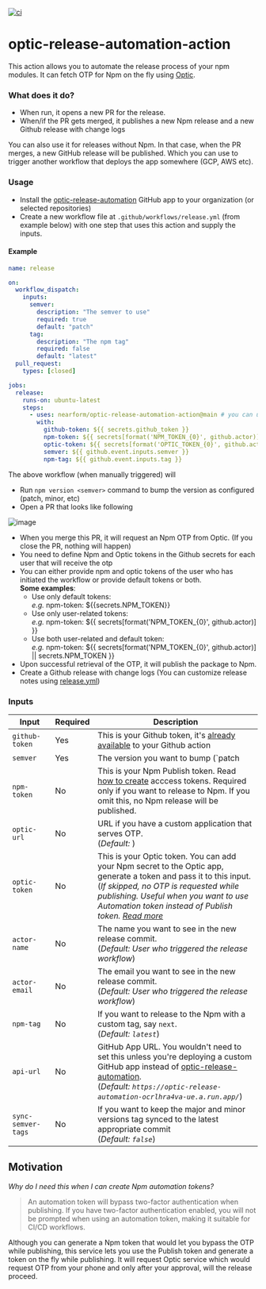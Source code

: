 [![ci](https://github.com/nearform/optic-release-automation-action/actions/workflows/ci.yml/badge.svg)](https://github.com/nearform/optic-release-automation-action/actions/workflows/ci.yml)

# optic-release-automation-action

This action allows you to automate the release process of your npm modules. It can fetch OTP for Npm on the fly using [Optic](https://github.com/nearform/optic-expo).

### What does it do?

- When run, it opens a new PR for the release.
- When/if the PR gets merged, it publishes a new Npm release and a new Github release with change logs

You can also use it for releases without Npm. In that case, when the PR merges, a new GitHub release will be published. Which you can use to trigger another workflow that deploys the app somewhere (GCP, AWS etc).

### Usage

- Install the [optic-release-automation](https://github.com/apps/optic-release-automation) GitHub app to your organization (or selected repositories)
- Create a new workflow file at `.github/workflows/release.yml` (from example below) with one step that uses this action and supply the inputs.

#### Example

```yml
name: release

on:
  workflow_dispatch:
    inputs:
      semver:
        description: "The semver to use"
        required: true
        default: "patch"
      tag:
        description: "The npm tag"
        required: false
        default: "latest"
  pull_request:
    types: [closed]

jobs:
  release:
    runs-on: ubuntu-latest
    steps:
      - uses: nearform/optic-release-automation-action@main # you can use a tag instead of main
        with:
          github-token: ${{ secrets.github_token }}
          npm-token: ${{ secrets[format('NPM_TOKEN_{0}', github.actor)] || secrets.NPM_TOKEN }}
          optic-token: ${{ secrets[format('OPTIC_TOKEN_{0}', github.actor)] || secrets.OPTIC_TOKEN }}
          semver: ${{ github.event.inputs.semver }}
          npm-tag: ${{ github.event.inputs.tag }}
```

The above workflow (when manually triggered) will

- Run `npm version <semver>` command to bump the version as configured (patch, minor, etc)
- Open a PR that looks like following

![image](https://user-images.githubusercontent.com/2510597/140506212-4938e44d-0662-4dc5-9fb1-c3f59fe075a6.png)

- When you merge this PR, it will request an Npm OTP from Optic. (If you close the PR, nothing will happen)
- You need to define Npm and Optic tokens in the Github secrets for each user that will receive the otp
- You can either provide npm and optic tokens of the user who has initiated the workflow or provide default tokens or both.  
**Some examples**:  
  - Use only default tokens:   
    *e.g.* npm-token: ${{secrets.NPM_TOKEN}}
  - Use only user-related tokens:   
    *e.g.* npm-token: ${{ secrets[format('NPM_TOKEN_{0}', github.actor)] }}
  - Use both user-related and default token:   
    *e.g.* npm-token: ${{ secrets[format('NPM_TOKEN_{0}', github.actor)] || secrets.NPM_TOKEN }}
- Upon successful retrieval of the OTP, it will publish the package to Npm.
- Create a Github release with change logs (You can customize release notes using [release.yml](https://docs.github.com/en/repositories/releasing-projects-on-github/automatically-generated-release-notes#example-configuration))

### Inputs

| Input          | Required | Description                                                                                                                                                                                |
| ---            | ---      | ---                                                                                                                                                                                        |
| `github-token` | Yes      | This is your Github token, it's [already available](https://docs.github.com/en/actions/security-guides/automatic-token-authentication#about-the-github_token-secret) to your Github action |
| `semver`       | Yes      | The version you want to bump (`patch|minor|major`).                                                                                                                                        |
| `npm-token`    | No       | This is your Npm Publish token. Read [how to create](https://docs.npmjs.com/creating-and-viewing-access-tokens#creating-tokens-on-the-website) acccess tokens. Required only if you want to release to Npm. If you omit this, no Npm release will be published.                              |
| `optic-url`    | No       | URL if you have a custom application that serves OTP. <br /> (_Default: <Optic service URL>_)                                                                                              |
| `optic-token`  | No       | This is your Optic token. You can add your Npm secret to the Optic app, generate a token and pass it to this input. <br /> (_If skipped, no OTP is requested while publishing. Useful when you want to use Automation token instead of Publish token. [Read more](https://docs.npmjs.com/creating-and-viewing-access-tokens#creating-tokens-on-the-website)_|
| `actor-name`   | No       | The name you want to see in the new release commit. <br /> (_Default: User who triggered the release workflow_)                                                                            |
| `actor-email`  | No       | The email you want to see in the new release commit. <br /> (_Default: User who triggered the release workflow_)                                                                           |
| `npm-tag`      | No       | If you want to release to the Npm with a custom tag, say `next`. <br /> (_Default: `latest`_)                                                                                              |
| `api-url`      | No       | GitHub App URL. You wouldn't need to set this unless you're deploying a custom GitHub app instead of [optic-release-automation](https://github.com/apps/optic-release-automation). <br /> (_Default: `https://optic-release-automation-ocrlhra4va-ue.a.run.app/`_)                                                                                              |
| `sync-semver-tags`      | No       | If you want to keep the major and minor versions tag synced to the latest appropriate commit <br /> (_Default: `false`_)                                                                                              |

## Motivation

*Why do I need this when I can create Npm automation tokens?*

> An automation token will bypass two-factor authentication when publishing. If you have two-factor authentication enabled, you will not be prompted when using an automation token, making it suitable for CI/CD workflows.

Although you can generate a Npm token that would let you bypass the OTP while publishing, this service lets you use the Publish token and generate a token on the fly while publishing. It will request Optic service which would request OTP from your phone and only after your approval, will the release proceed.
